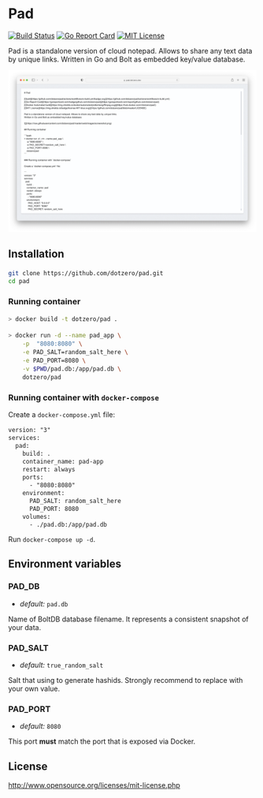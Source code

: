 # Pad

[![Build Status](https://travis-ci.org/dotzero/pad.svg?branch=master)](https://travis-ci.org/dotzero/pad)
[![Go Report Card](https://goreportcard.com/badge/github.com/dotzero/pad)](https://goreportcard.com/report/github.com/dotzero/pad)
[![MIT License](https://img.shields.io/badge/license-MIT-blue.svg)](https://github.com/dotzero/pad/blob/master/LICENSE)

Pad is a standalone version of cloud notepad. Allows to share any text data by unique links.
Written in Go and Bolt as embedded key/value database.

![](https://raw.githubusercontent.com/dotzero/pad/master/static/images/screenshot.png)

## Installation

```bash
git clone https://github.com/dotzero/pad.git
cd pad
```

### Running container

```bash
> docker build -t dotzero/pad .

> docker run -d --name pad_app \
    -p  "8080:8080" \
    -e PAD_SALT=random_salt_here \
    -e PAD_PORT=8080 \
    -v $PWD/pad.db:/app/pad.db \
    dotzero/pad
```

### Running container with `docker-compose`

Create a `docker-compose.yml` file:

```
version: "3"
services:
  pad:
    build: .
    container_name: pad-app
    restart: always
    ports:
      - "8080:8080"
    environment:
      PAD_SALT: random_salt_here
      PAD_PORT: 8080
    volumes:
      - ./pad.db:/app/pad.db
```

Run `docker-compose up -d`.

## Environment variables

### PAD_DB

* *default:* `pad.db`

Name of BoltDB database filename. It represents a consistent snapshot of your data.

### PAD_SALT

* *default:* `true_random_salt`

Salt that using to generate hashids. Strongly recommend to replace with your own value.

### PAD_PORT

* *default:* `8080`

This port **must** match the port that is exposed via Docker.

## License

http://www.opensource.org/licenses/mit-license.php
